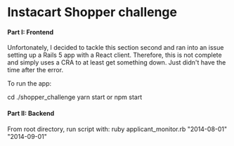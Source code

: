 # Instacart Shopper challenge

#### Part I: Frontend
Unfortonately, I decided to tackle this section second and ran into an issue setting up a Rails 5 app with a React client.
Therefore, this is not complete and simply uses a CRA to at least get something down. Just didn't have the time after the error.

To run the app:

cd ./shopper_challenge
yarn start or npm start


#### Part II: Backend
From root directory, run script with:
ruby applicant_monitor.rb "2014-08-01" "2014-09-01"
